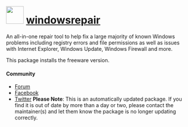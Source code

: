 # <img src="https://cdn.jsdelivr.net/gh/mkevenaar/chocolatey-packages@9ef7d8e2821d9e6865606c6f0796bd9c5c5c1683/icons/windowsrepair.png" width="48" height="48"/> [windowsrepair](https://chocolatey.org/packages/windowsrepair)

An all-in-one repair tool to help fix a large majority of known Windows problems including registry errors and file permissions as well as issues with Internet Explorer, Windows Update, Windows Firewall and more.

This package installs the freeware version.

#### Community
* [Forum](http://www.tweaking.com/forums/)
* [Facebook](https://www.facebook.com/tweakingdotcom)
* [Twitter](https://twitter.com/tweaking_com)
**Please Note**: This is an automatically updated package. If you find it is
out of date by more than a day or two, please contact the maintainer(s) and
let them know the package is no longer updating correctly.
